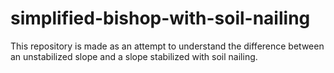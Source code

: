 # simplified-bishop-with-soil-nailing
This repository is made as an attempt to understand the difference between an unstabilized slope and a slope stabilized with soil nailing.
